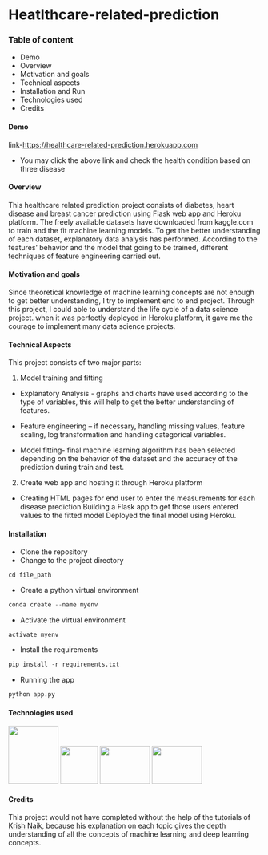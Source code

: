 # Heatlthcare-related-prediction

### Table of content
- Demo
- Overview
- Motivation and goals
- Technical aspects
- Installation and Run
- Technologies used
- Credits

#### Demo
link-https://healthcare-related-prediction.herokuapp.com

- You may click the above link and check the health condition based on three disease

#### Overview

This healthcare related prediction project consists of diabetes, heart disease and breast cancer prediction using Flask web app and Heroku platform. The freely available datasets have downloaded from kaggle.com to train and the fit machine learning models. To get the better understanding of each dataset, explanatory data analysis has performed. According to the features’ behavior and the model that going to be trained, different techniques of feature engineering carried out.

#### Motivation and goals

Since theoretical knowledge of machine learning concepts are not enough to get better understanding, I try to implement end to end project. Through this project, I could able to understand the life cycle of a data science project. when it was perfectly deployed in Heroku platform, it gave me the courage to implement many data science projects.

#### Technical Aspects
This project consists of two major parts:
1.	Model training and fitting
- Explanatory Analysis - graphs and charts have used according to the type of variables, this will help to get the better understanding of features.

- Feature engineering – if necessary, handling missing values, feature scaling, log transformation and handling categorical variables.

- Model fitting-  final machine learning algorithm has been selected depending on the behavior of the dataset and the accuracy of the prediction during train and test.

2.	Create web app and hosting it through Heroku platform 
- Creating HTML pages for end user to enter the measurements for each disease prediction Building a Flask app to get those users entered values to the fitted model Deployed the final model using Heroku.

#### Installation
- Clone the repository
- Change to the project directory
 ```python
 cd file_path
 ```
- Create a python virtual environment
```python
conda create --name myenv
```
- Activate the virtual environment
```pyhton
activate myenv
```
- Install the requirements
```python
pip install -r requirements.txt
```
- Running the app
```python
python app.py
```
#### Technologies used
<img src="https://www.seekpng.com/png/detail/807-8079213_jupyter-sq-text-jupyter-notebook-logo-png.png" width="100" height="115">    <img src="https://www.seekpng.com/png/full/141-1415544_html-css-projects-small-logo-on-html.png" wwidth="100" height="75">     <img src="https://miro.medium.com/max/438/1*0G5zu7CnXdMT9pGbYUTQLQ.png" width="100" height="75">      <img src="https://www.nicepng.com/png/detail/67-671824_heroku-logo-heroku.png" width="100" height="75">

#### Credits
This project would not have completed without the help of the tutorials of [Krish Naik](https://www.youtube.com/watch?v=bPrmA1SEN2k&list=PLZoTAELRMXVPBTrWtJkn3wWQxZkmTXGwe), because his explanation on each topic gives the depth understanding of all the concepts of machine learning and deep learning concepts. 

